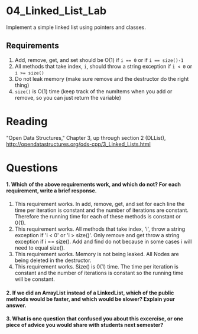 04_Linked_List_Lab
==================

Implement a simple linked list using pointers and classes.

Requirements
------------

1. Add, remove, get, and set should be O(1) if `i == 0` or if `i == size()-1`
2. All methods that take index, `i`, should throw a string exception if `i < 0` or `i >= size()`
3. Do not leak memory (make sure remove and the destructor do the right thing)
4. `size()` is O(1) time (keep track of the numItems when you add or remove, so you can just return the variable)

Reading
=======
"Open Data Structures," Chapter 3, up through section 2 (DLList), http://opendatastructures.org/ods-cpp/3_Linked_Lists.html

Questions
=========

#### 1. Which of the above requirements work, and which do not? For each requirement, write a brief response.

1. This requirement works. In add, remove, get, and set for each line the time per iteration is constant and the number of iterations are constant. Therefore the running time for each of these methods is constant or 0(1).
2. This requirement works. All methods that take index, 'i', throw a string exception if 'i < 0' or 'i > size()'. Only remove and get throw a string exception if i == size(). Add and find do not because in some cases i will need to equal size().
3. This requirement works. Memory is not being leaked. All Nodes are being deleted in the destructor.
4. This requirement works. Size() is 0(1) time. The time per iteration is constant and the number of iterations is constant so the running time will be constant.

#### 2. If we did an ArrayList instead of a LinkedList, which of the public methods would be faster, and which would be slower? Explain your answer.

#### 3. What is one question that confused you about this excercise, or one piece of advice you would share with students next semester?

